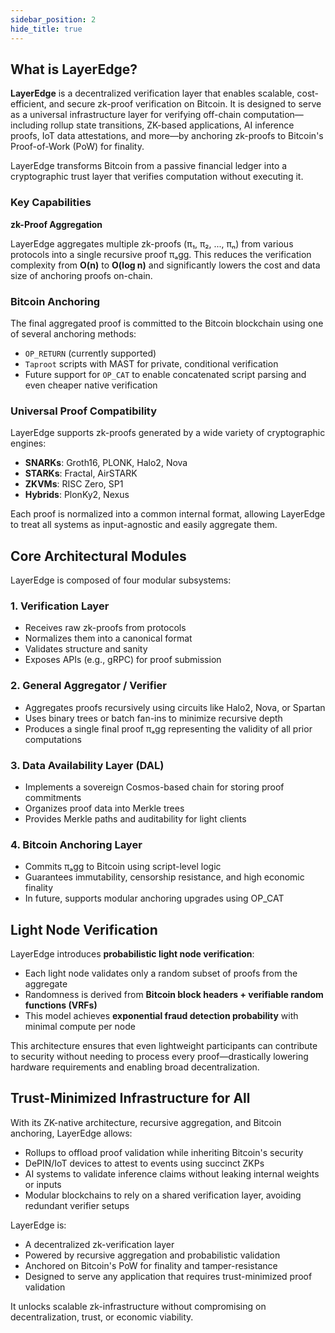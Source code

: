 ```yaml
---
sidebar_position: 2
hide_title: true
---
```


## What is LayerEdge?

**LayerEdge** is a decentralized verification layer that enables scalable, cost-efficient, and secure zk-proof verification on Bitcoin. It is designed to serve as a universal infrastructure layer for verifying off-chain computation—including rollup state transitions, ZK-based applications, AI inference proofs, IoT data attestations, and more—by anchoring zk-proofs to Bitcoin's Proof-of-Work (PoW) for finality.

LayerEdge transforms Bitcoin from a passive financial ledger into a cryptographic trust layer that verifies computation without executing it.

### Key Capabilities

**zk-Proof Aggregation**

LayerEdge aggregates multiple zk-proofs (π₁, π₂, ..., πₙ) from various protocols into a single recursive proof πₐgg. This reduces the verification complexity from **O(n)** to **O(log n)** and significantly lowers the cost and data size of anchoring proofs on-chain.

### Bitcoin Anchoring

The final aggregated proof is committed to the Bitcoin blockchain using one of several anchoring methods:

* `OP_RETURN` (currently supported)
* `Taproot` scripts with MAST for private, conditional verification
* Future support for `OP_CAT` to enable concatenated script parsing and even cheaper native verification

### Universal Proof Compatibility

LayerEdge supports zk-proofs generated by a wide variety of cryptographic engines:

* **SNARKs**: Groth16, PLONK, Halo2, Nova
* **STARKs**: Fractal, AirSTARK
* **ZKVMs**: RISC Zero, SP1
* **Hybrids**: PlonKy2, Nexus

Each proof is normalized into a common internal format, allowing LayerEdge to treat all systems as input-agnostic and easily aggregate them.

## Core Architectural Modules

LayerEdge is composed of four modular subsystems:

### 1. Verification Layer

* Receives raw zk-proofs from protocols
* Normalizes them into a canonical format
* Validates structure and sanity
* Exposes APIs (e.g., gRPC) for proof submission

### 2. General Aggregator / Verifier

* Aggregates proofs recursively using circuits like Halo2, Nova, or Spartan
* Uses binary trees or batch fan-ins to minimize recursive depth
* Produces a single final proof πₐgg representing the validity of all prior computations

### 3. Data Availability Layer (DAL)

* Implements a sovereign Cosmos-based chain for storing proof commitments
* Organizes proof data into Merkle trees
* Provides Merkle paths and auditability for light clients

### 4. Bitcoin Anchoring Layer

* Commits πₐgg to Bitcoin using script-level logic
* Guarantees immutability, censorship resistance, and high economic finality
* In future, supports modular anchoring upgrades using OP_CAT

## Light Node Verification

LayerEdge introduces **probabilistic light node verification**:

* Each light node validates only a random subset of proofs from the aggregate
* Randomness is derived from **Bitcoin block headers + verifiable random functions (VRFs)**
* This model achieves **exponential fraud detection probability** with minimal compute per node

This architecture ensures that even lightweight participants can contribute to security without needing to process every proof—drastically lowering hardware requirements and enabling broad decentralization.

## Trust-Minimized Infrastructure for All

With its ZK-native architecture, recursive aggregation, and Bitcoin anchoring, LayerEdge allows:

* Rollups to offload proof validation while inheriting Bitcoin's security
* DePIN/IoT devices to attest to events using succinct ZKPs
* AI systems to validate inference claims without leaking internal weights or inputs
* Modular blockchains to rely on a shared verification layer, avoiding redundant verifier setups

LayerEdge is:

* A decentralized zk-verification layer
* Powered by recursive aggregation and probabilistic validation
* Anchored on Bitcoin's PoW for finality and tamper-resistance
* Designed to serve any application that requires trust-minimized proof validation

It unlocks scalable zk-infrastructure without compromising on decentralization, trust, or economic viability.